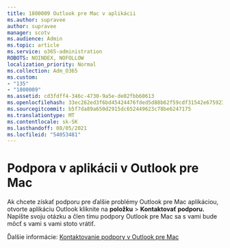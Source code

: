 ```yaml
---
title: 1800009 Outlook pre Mac v aplikácii
ms.author: supravee
author: supravee
manager: scotv
ms.audience: Admin
ms.topic: article
ms.service: o365-administration
ROBOTS: NOINDEX, NOFOLLOW
localization_priority: Normal
ms.collection: Adm_O365
ms.custom:
- "135"
- "1800009"
ms.assetid: cd3fdff4-346c-4730-9a5e-de02fbb60613
ms.openlocfilehash: 33ec262ed3f6bd45424476fded5d88b62f59cdf31542e675923a030f1d6b8fa0
ms.sourcegitcommit: b5f7da89a650d2915dc652449623c78be6247175
ms.translationtype: MT
ms.contentlocale: sk-SK
ms.lasthandoff: 08/05/2021
ms.locfileid: "54053481"
---
```

# <a name="in-app-support-in-outlook-for-mac"></a>Podpora v aplikácii v Outlook pre Mac

Ak chcete získať podporu pre ďalšie problémy Outlook pre Mac aplikáciou, otvorte aplikáciu Outlook kliknite na **položku** \> **Kontaktovať podporu.** Napíšte svoju otázku a člen tímu podpory Outlook pre Mac sa s vami bude môcť s vami s vami stoto vrátiť. 

Ďalšie informácie: [Kontaktovanie podpory v Outlook pre Mac](https://support.office.com//article/d0410177-8e65-4487-93f7-206a3a3d71a8)